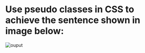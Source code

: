 # Use pseudo classes in CSS to achieve the sentence shown in image below:

![ouput](https://storage.googleapis.com/acciojob-open-file-collections/pseudo-class.png)
